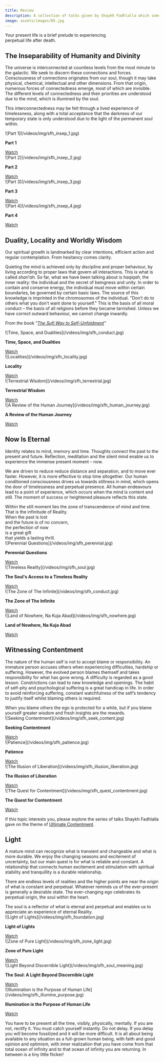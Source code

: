 ```yaml
---
title: Review
description: A collection of talks given by Shaykh Fadhlalla which some more advanced students have recommended for those who are more familiar with Sufism and Islam.
image: assets/images/05.jpg
---
```


<div class="callout6">
Your present life is a brief prelude to experiencing <br/> perpetual life after death. 
</div>

## The Inseparability of Humanity and Divinity

The universe is interconnected at countless levels from the most minute to the galactic. We seek to discern these connections and forces. Consciousness of connections originates from our soul, though it may take physical, chemical, intellectual and other dimensions. From that origin, numerous forces of connectedness emerge, most of which are invisible. The different levels of connectedness and their priorities are understood due to the mind, which is illumined by the soul.

This interconnectedness may be felt through a lived experience of timelessness, along with a total acceptance that the darkness of our temporary state is only understood due to the light of the permanent soul within.

<div markdown="1" class="card video sidebar center gemoji center-content">

<div markdown="2" class="video-image">
![Part 1](/videos/img/sfh_insep_1.jpg)
</div>

**Part 1**

<div markdown="3" class="video-link">
<a target="_blank" href="https://www.youtube.com/watch?v=FqexPtGP60c">Watch</a>
</div>

</div>

<div markdown="1" class="card video sidebar center gemoji center-content">

<div markdown="2" class="video-image">
![Part 2](/videos/img/sfh_insep_2.jpg)
</div>

**Part 2**

<div markdown="3" class="video-link">
<a target="_blank" href="https://www.youtube.com/watch?v=TQNZZW8zhwM">Watch</a>
</div>

</div>

<div markdown="1" class="card video sidebar center gemoji center-content">

<div markdown="2" class="video-image">
![Part 3](/videos/img/sfh_insep_3.jpg)
</div>

**Part 3**

<div markdown="3" class="video-link">
<a target="_blank" href="https://www.youtube.com/watch?v=4QfnfaA5LCQ">Watch</a>
</div>

</div>

<div markdown="1" class="card video sidebar center gemoji center-content">

<div markdown="2" class="video-image">
![Part 4](/videos/img/sfh_insep_4.jpg)
</div>

**Part 4**

<div markdown="3" class="video-link">
<a target="_blank" href="https://www.youtube.com/watch?v=PfG59zEFpGg">Watch</a>
</div>

</div>

<div markdown="1" class="clear"></div>

## Duality, Locality and Worldly Wisdom

<div class="callout6">
Our spiritual growth is landmarked by clear intentions, efficient action and regular contemplation. From hesitancy comes clarity.
</div>

Quieting the mind is achieved only by discipline and proper behaviour, by living according to proper laws that govern all interactions. This is what is called _shari’ah_. So far, what we have been talking about is _haqiqah_, the inner reality: the individual and the secret of beingness and unity. In order to contain and conserve energy, the individual must move within certain boundaries, be governed by certain basic laws. The source of this knowledge is imprinted in the chromosomes of the individual. "Don’t do to others what you don’t want done to yourself." This is the basis of all moral conduct – the basis of all religions before they became tarnished. Unless we have correct outward behaviour, we cannot change inwardly.

_From the book “[The Sufi Way to Self-Unfoldment](https://zahrapublications.pub/book-TheSufiWayToSelf-Unfoldment.php#bookTitle)”_ 

<div markdown="1" class="card video sidebar center gemoji center-content">

<div markdown="2" class="video-image">
![Time, Space, and Dualities](/videos/img/sfh_conduct.jpg)
</div>

**Time, Space, and Dualities**

<div markdown="3" class="video-link">
<a target="_blank" href="https://www.youtube.com/watch?v=-wrWcGk3yTM">Watch</a>
</div>

</div>

<div markdown="1" class="card video sidebar center gemoji center-content">

<div markdown="2" class="video-image">
![Localities](/videos/img/sfh_locality.jpg)
</div>

**Locality**

<div markdown="3" class="video-link">
<a target="_blank" href="https://www.youtube.com/watch?v=O584ub-6OuU">Watch</a>
</div>

</div>

<div markdown="1" class="card video sidebar center gemoji center-content">

<div markdown="2" class="video-image">
![Terrestrial Wisdom](/videos/img/sfh_terrestrial.jpg)
</div>

**Terrestrial Wisdom**

<div markdown="3" class="video-link">
<a target="_blank" href="https://www.youtube.com/watch?v=cGoW7ivzdFw">Watch</a>
</div>

</div>

<div markdown="1" class="card video sidebar center gemoji center-content">

<div markdown="2" class="video-image">
![A Review of the Human Journey](/videos/img/sfh_human_journey.jpg)
</div>

**A Review of the Human Journey**

<div markdown="3" class="video-link">
<a target="_blank" href="https://www.youtube.com/watch?v=UrbH_90s3fY&list=PLzFr0xRIkb3gVfjRtai2-XBlvWVprgHqP&index=69&t=0s">Watch</a>
</div>

</div>

<div markdown="1" class="clear"></div>

## Now Is Eternal
       
Identity relates to mind, memory and time. Thoughts connect the past to the present and future. Reflection, meditation and the silent mind enable us to experience the immense present moment – now.  

We are driven to reduce reduce distance and separation, and to move ever faster. However, it is more effective to stop time altogether. Our human conditioned consciousness drives us towards stillness in mind, which opens the door of timelessness and perpetual presence. All human endeavours lead to a point of experience, which occurs when the mind is content and still. The moment of success or heightened pleasure reflects this state. 

<div class="callout6">
Within the still moment lies the zone of transcendence of mind and time. That is the infinitude of Reality.  
</div>

<div class="center-poem">
When the past is lost  <br/>
and the future is of no concern,<br/>   
the perfection of now   <br/>
is a great gift  <br/>
that yields a lasting thrill.<br/>
</div>      

<div markdown="1" class="card video sidebar center gemoji center-content">

<div markdown="2" class="video-image">
![Perennial Questions](/videos/img/sfh_perennial.jpg)
</div>

**Perennial Questions**

<div markdown="3" class="video-link">
<a target="_blank" href="https://www.youtube.com/watch?v=I2bEoGUt4uk">Watch</a>
</div>

</div>

<div markdown="1" class="card video sidebar center gemoji center-content">

<div markdown="2" class="video-image">
![Timeless Reality](/videos/img/sfh_soul.jpg)
</div>

**The Soul's Access to a Timeless Reality**

<div markdown="3" class="video-link">
<a target="_blank" href="https://www.youtube.com/watch?v=wmej6TkM25Y">Watch</a>
</div>

</div>

<div markdown="1" class="card video sidebar center gemoji center-content">

<div markdown="2" class="video-image">
![The Zone of The Infinite](/videos/img/sfh_conduct.jpg)
</div>

**The Zone of The Infinite**

<div markdown="3" class="video-link">
<a target="_blank" href="https://www.youtube.com/watch?v=ZLb8X31B_PY">Watch</a>
</div>

</div>

<div markdown="1" class="card video sidebar center gemoji center-content">

<div markdown="2" class="video-image">
![Land of Nowhere, Na Kuja Abad](/videos/img/sfh_nowhere.jpg)
</div>

**Land of Nowhere, Na Kuja Abad**

<div markdown="3" class="video-link">
<a target="_blank" href="https://www.youtube.com/watch?v=l_LPV9-y5jk&list=PLzFr0xRIkb3gVfjRtai2-XBlvWVprgHqP&index=46&t=0s">Watch</a>
</div>

</div>

<div markdown="1" class="clear"></div>

## Witnessing Contentment

The nature of the human self is not to accept blame or responsibility. An immature person accuses others when experiencing difficulties, hardship or suffering. However, the evolved person blames themself and takes responsibility for what has gone wrong. A difficulty is regarded as a good lesson. Constrictions can lead to new knowledge and openings. The habit of self-pity and psychological suffering is a great handicap in life. In order to avoid reinforcing suffering, constant watchfulness of the self’s tendency to justify itself whilst blaming others is required.    

<div class="callout6">
When you blame others the ego is protected for a while, but if you blame yourself greater wisdom and fresh insights are the rewards. 
</div> 

<div markdown="1" class="card video sidebar center gemoji center-content">

<div markdown="2" class="video-image">
![Seeking Contentment](/videos/img/sfh_seek_content.jpg)
</div>

**Seeking Contentment**

<div markdown="3" class="video-link">
<a target="_blank" href="https://www.youtube.com/watch?v=TQ46eibAy6o">Watch</a>
</div>

</div>

<div markdown="1" class="card video sidebar center gemoji center-content">

<div markdown="2" class="video-image">
![Patience](/videos/img/sfh_patience.jpg)
</div>

**Patience**

<div markdown="3" class="video-link">
<a target="_blank" href="https://www.youtube.com/watch?v=XbGToVGF4hg&list=PLzFr0xRIkb3gVfjRtai2-XBlvWVprgHqP&index=23&t=0s">Watch</a>
</div>

</div>

<div markdown="1" class="card video sidebar center gemoji center-content">

<div markdown="2" class="video-image">
![The Illusion of Liberation](/videos/img/sfh_illusion_liberation.jpg)
</div>

**The Illusion of Liberation**

<div markdown="3" class="video-link">
<a target="_blank" href="https://www.youtube.com/watch?v=oYU2ivIxczk">Watch</a>
</div>

</div>

<div markdown="1" class="card video sidebar center gemoji center-content">

<div markdown="2" class="video-image">
![The Quest for Contentment](/videos/img/sfh_quest_contentment.jpg)
</div>

**The Quest for Contentment**

<div markdown="3" class="video-link">
<a target="_blank" href="https://www.youtube.com/watch?v=o3Z7sEMCv-E">Watch</a>
</div>

</div>

<div markdown="1" class="clear"></div>

If this topic interests you, please explore the series of talks Shaykh Fadhlalla gave on the theme of [Ultimate Contentment](../conversations/ultimate-contentment).

## Light

A mature mind can recognize what is transient and changeable and what is more durable. We enjoy the changing seasons and excitement of uncertainty, but our main quest is for what is reliable and constant. A relationship that connects human excitement and stimulation with spiritual stability and tranquillity is a durable relationship.  

There are endless levels of realities and the higher points are near the origin of what is constant and perpetual. Whatever reminds us of the ever-present is generally a desirable state. The ever-changing ego celebrates its perpetual origin, the soul within the heart.

<div class="callout6">
The soul is a reflector of what is eternal and perpetual and enables us to appreciate an experience of eternal Reality.
</div>

<div markdown="1" class="card video sidebar center gemoji center-content">

<div markdown="2" class="video-image">
![Light of Lights](/videos/img/sfh_foundation.jpg)
</div>

**Light of Lights**

<div markdown="3" class="video-link">
<a target="_blank" href="https://www.youtube.com/watch?v=u3CtVfeuaV4">Watch</a>
</div>

</div>

<div markdown="1" class="card video sidebar center gemoji center-content">

<div markdown="2" class="video-image">
![Zone of Pure Light](/videos/img/sfh_zone_light.jpg)
</div>

**Zone of Pure Light**

<div markdown="3" class="video-link">
<a target="_blank" href="https://www.youtube.com/watch?v=kUlEgsGbk1U">Watch</a>
</div>

</div>

<div markdown="1" class="card video sidebar center gemoji center-content">

<div markdown="2" class="video-image">
![Light Beyond Discernible Light](/videos/img/sfh_soul_meaning.jpg)
</div>

**The Soul: A Light Beyond Discernible Light**

<div markdown="3" class="video-link">
<a target="_blank" href="https://www.youtube.com/watch?v=Qk5oxNUZ4MQ&list=PLzFr0xRIkb3gVfjRtai2-XBlvWVprgHqP&index=62&t=0s">Watch</a>
</div>

</div>

<div markdown="1" class="card video sidebar center gemoji center-content">

<div markdown="2" class="video-image">
![Illumination is the Purpose of Human Life](/videos/img/sfh_illumine_purpose.jpg)
</div>

**Illumination is the Purpose of Human Life**

<div markdown="3" class="video-link">
<a target="_blank" href="https://www.youtube.com/watch?v=OACoYroXOK0">Watch</a>
</div>

</div>

<div markdown="1" class="clear"></div>     

You have to be present all the time, visibly, physically, mentally. If you are not, rectify it. You must catch yourself instantly. Do not delay. If you delay you will become fossilized and it will be more difficult. It is all about being available to any situation as a full-grown human being, with faith and good opinion and optimism, with inner realization that you have come from that total ocean of infinity and to that ocean of infinity you are returning. In between is a tiny little flicker!